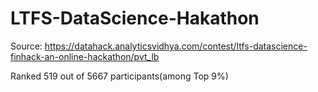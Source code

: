 # LTFS-DataScience-Hakathon
Source: https://datahack.analyticsvidhya.com/contest/ltfs-datascience-finhack-an-online-hackathon/pvt_lb

Ranked 519 out of 5667 participants(among Top 9%) 
